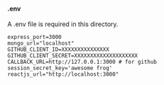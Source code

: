 #### .env
A .env file is required in this directory.
```
express_port=3000
mongo_url="localhost"
GITHUB_CLIENT_ID=XXXXXXXXXXXXXXX
GITHUB_CLIENT_SECRET=XXXXXXXXXXXXXXXXXXXX
CALLBACK_URL=http://127.0.0.1:3000 # for github
session_secret_key='awesome frog'
reactjs_url="http://localhost:3000"

```


